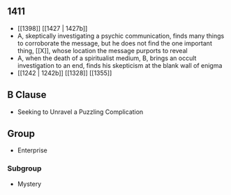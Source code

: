 ## 1411
- [[1398]] [[1427 | 1427b]] 
- A, skeptically investigating a psychic communication, finds many things to corroborate the message, but he does not find the one important thing, [[X]], whose location the message purports to reveal
- A, when the death of a spiritualist medium, B, brings an occult investigation to an end, finds his skepticism at the blank wall of enigma
- [[1242 | 1242b]] [[1328]] [[1355]] 

## B Clause
- Seeking to Unravel a Puzzling Complication

## Group
- Enterprise

### Subgroup
- Mystery


